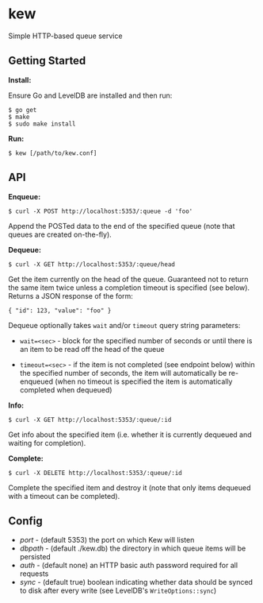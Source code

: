 # kew

Simple HTTP-based queue service

## Getting Started

**Install:**

Ensure Go and LevelDB are installed and then run:

    $ go get
    $ make
    $ sudo make install

**Run:**

    $ kew [/path/to/kew.conf]

## API

**Enqueue:**

    $ curl -X POST http://localhost:5353/:queue -d 'foo'

Append the POSTed data to the end of the specified queue (note that queues are created on-the-fly).

**Dequeue:**

    $ curl -X GET http://localhost:5353/:queue/head

Get the item currently on the head of the queue.  Guaranteed not to return the same item twice unless a completion timeout is specified (see below).  Returns a JSON response of the form:

    { "id": 123, "value": "foo" }

Dequeue optionally takes `wait` and/or `timeout` query string parameters:

* `wait=<sec>` - block for the specified number of seconds or until there is an item to be read
off the head of the queue

* `timeout=<sec>` - if the item is not completed (see endpoint below) within the specified number of seconds, the item will automatically be re-enqueued (when no timeout is specified the item is automatically completed when dequeued)

**Info:**

    $ curl -X GET http://localhost:5353/:queue/:id

Get info about the specified item (i.e. whether it is currently dequeued and waiting for completion).

**Complete:**

    $ curl -X DELETE http://localhost:5353/:queue/:id

Complete the specified item and destroy it (note that only items dequeued with a timeout can be completed).

## Config

* *port* - (default 5353) the port on which Kew will listen 
* *dbpath* - (default ./kew.db) the directory in which queue items will be persisted 
* *auth* - (default none) an HTTP basic auth password required for all requests 
* *sync* - (default true) boolean indicating whether data should be synced to disk after every write (see LevelDB's `WriteOptions::sync`)